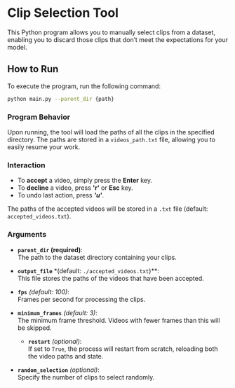 # Clip Selection Tool

This Python program allows you to manually select clips from a dataset, enabling you to discard those clips that don’t meet the expectations for your model.

## How to Run

To execute the program, run the following command:

```bash
python main.py --parent_dir {path}
```

### Program Behavior

Upon running, the tool will load the paths of all the clips in the specified directory. The paths are stored in a `videos_path.txt` file, allowing you to easily resume your work.

### Interaction

- To **accept** a video, simply press the **Enter** key.
- To **decline** a video, press **'r'** or **Esc** key.
- To undo last action, press ***'u'***.

The paths of the accepted videos will be stored in a `.txt` file (default: `accepted_videos.txt`).

### Arguments

- **`parent_dir` (required)**:  
  The path to the dataset directory containing your clips.

- **`output_file`** *(default: `./accepted_videos.txt`)**:  
  This file stores the paths of the videos that have been accepted.

- **`fps`** *(default: 100)*:  
  Frames per second for processing the clips.

- **`minimum_frames`** *(default: 3)*:  
  The minimum frame threshold. Videos with fewer frames than this will be skipped.

  - **`restart`** *(optional)*:  
  If set to `True`, the process will restart from scratch, reloading both the video paths and state.

- **`random_selection`** *(optional)*:  
  Specify the number of clips to select randomly.
